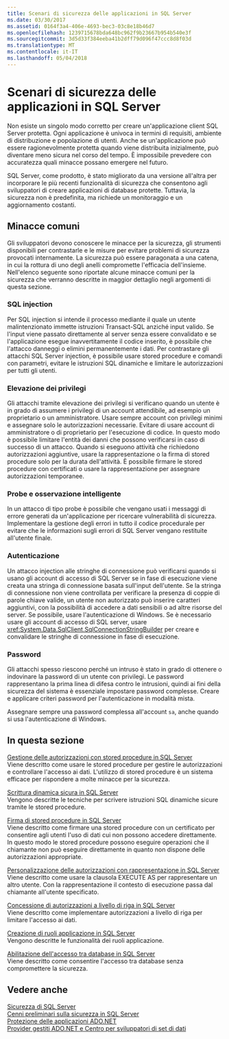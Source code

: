 ```yaml
---
title: Scenari di sicurezza delle applicazioni in SQL Server
ms.date: 03/30/2017
ms.assetid: 0164f3a4-406e-4693-bec3-03c8e18b46d7
ms.openlocfilehash: 1239715678bda648bc962f9b23667b954b540e3f
ms.sourcegitcommit: 3d5d33f384eeba41b2dff79d096f47ccc8d8f03d
ms.translationtype: MT
ms.contentlocale: it-IT
ms.lasthandoff: 05/04/2018
---
```

# <a name="application-security-scenarios-in-sql-server"></a>Scenari di sicurezza delle applicazioni in SQL Server
Non esiste un singolo modo corretto per creare un'applicazione client SQL Server protetta. Ogni applicazione è univoca in termini di requisiti, ambiente di distribuzione e popolazione di utenti. Anche se un'applicazione può essere ragionevolmente protetta quando viene distribuita inizialmente, può diventare meno sicura nel corso del tempo. È impossibile prevedere con accuratezza quali minacce possano emergere nel futuro.  
  
 SQL Server, come prodotto, è stato migliorato da una versione all'altra per incorporare le più recenti funzionalità di sicurezza che consentono agli sviluppatori di creare applicazioni di database protette. Tuttavia, la sicurezza non è predefinita, ma richiede un monitoraggio e un aggiornamento costanti.  
  
## <a name="common-threats"></a>Minacce comuni  
 Gli sviluppatori devono conoscere le minacce per la sicurezza, gli strumenti disponibili per contrastarle e le misure per evitare problemi di sicurezza provocati internamente. La sicurezza può essere paragonata a una catena, in cui la rottura di uno degli anelli compromette l'efficacia dell'insieme. Nell'elenco seguente sono riportate alcune minacce comuni per la sicurezza che verranno descritte in maggior dettaglio negli argomenti di questa sezione.  
  
### <a name="sql-injection"></a>SQL injection  
 Per SQL injection si intende il processo mediante il quale un utente malintenzionato immette istruzioni Transact-SQL anziché input valido. Se l'input viene passato direttamente al server senza essere convalidato e se l'applicazione esegue inavvertitamente il codice inserito, è possibile che l'attacco danneggi o elimini permanentemente i dati. Per contrastare gli attacchi SQL Server injection, è possibile usare stored procedure e comandi con parametri, evitare le istruzioni SQL dinamiche e limitare le autorizzazioni per tutti gli utenti.  
  
### <a name="elevation-of-privilege"></a>Elevazione dei privilegi  
 Gli attacchi tramite elevazione dei privilegi si verificano quando un utente è in grado di assumere i privilegi di un account attendibile, ad esempio un proprietario o un amministratore. Usare sempre account con privilegi minimi e assegnare solo le autorizzazioni necessarie. Evitare di usare account di amministratore o di proprietario per l'esecuzione di codice. In questo modo è possibile limitare l'entità dei danni che possono verificarsi in caso di successo di un attacco. Quando si eseguono attività che richiedono autorizzazioni aggiuntive, usare la rappresentazione o la firma di stored procedure solo per la durata dell'attività. È possibile firmare le stored procedure con certificati o usare la rappresentazione per assegnare autorizzazioni temporanee.  
  
### <a name="probing-and-intelligent-observation"></a>Probe e osservazione intelligente  
 In un attacco di tipo probe è possibile che vengano usati i messaggi di errore generati da un'applicazione per ricercare vulnerabilità di sicurezza. Implementare la gestione degli errori in tutto il codice procedurale per evitare che le informazioni sugli errori di SQL Server vengano restituite all'utente finale.  
  
### <a name="authentication"></a>Autenticazione  
 Un attacco injection alle stringhe di connessione può verificarsi quando si usano gli account di accesso di SQL Server se in fase di esecuzione viene creata una stringa di connessione basata sull'input dell'utente. Se la stringa di connessione non viene controllata per verificare la presenza di coppie di parole chiave valide, un utente non autorizzato può inserire caratteri aggiuntivi, con la possibilità di accedere a dati sensibili o ad altre risorse del server. Se possibile, usare l'autenticazione di Windows. Se è necessario usare gli account di accesso di SQL server, usare <xref:System.Data.SqlClient.SqlConnectionStringBuilder> per creare e convalidare le stringhe di connessione in fase di esecuzione.  
  
### <a name="passwords"></a>Password  
 Gli attacchi spesso riescono perché un intruso è stato in grado di ottenere o indovinare la password di un utente con privilegi. Le password rappresentano la prima linea di difesa contro le intrusioni, quindi ai fini della sicurezza del sistema è essenziale impostare password complesse. Creare e applicare criteri password per l'autenticazione in modalità mista.  
  
 Assegnare sempre una password complessa all'account `sa`, anche quando si usa l'autenticazione di Windows.  
  
## <a name="in-this-section"></a>In questa sezione  
 [Gestione delle autorizzazioni con stored procedure in SQL Server](../../../../../docs/framework/data/adonet/sql/managing-permissions-with-stored-procedures-in-sql-server.md)  
 Viene descritto come usare le stored procedure per gestire le autorizzazioni e controllare l'accesso ai dati. L'utilizzo di stored procedure è un sistema efficace per rispondere a molte minacce per la sicurezza.  
  
 [Scrittura dinamica sicura in SQL Server](../../../../../docs/framework/data/adonet/sql/writing-secure-dynamic-sql-in-sql-server.md)  
 Vengono descritte le tecniche per scrivere istruzioni SQL dinamiche sicure tramite le stored procedure.  
  
 [Firma di stored procedure in SQL Server](../../../../../docs/framework/data/adonet/sql/signing-stored-procedures-in-sql-server.md)  
 Viene descritto come firmare una stored procedure con un certificato per consentire agli utenti l'uso di dati cui non possono accedere direttamente. In questo modo le stored procedure possono eseguire operazioni che il chiamante non può eseguire direttamente in quanto non dispone delle autorizzazioni appropriate.  
  
 [Personalizzazione delle autorizzazioni con rappresentazione in SQL Server](../../../../../docs/framework/data/adonet/sql/customizing-permissions-with-impersonation-in-sql-server.md)  
 Viene descritto come usare la clausola EXECUTE AS per rappresentare un altro utente. Con la rappresentazione il contesto di esecuzione passa dal chiamante all'utente specificato.  
  
 [Concessione di autorizzazioni a livello di riga in SQL Server](../../../../../docs/framework/data/adonet/sql/granting-row-level-permissions-in-sql-server.md)  
 Viene descritto come implementare autorizzazioni a livello di riga per limitare l'accesso ai dati.  
  
 [Creazione di ruoli applicazione in SQL Server](../../../../../docs/framework/data/adonet/sql/creating-application-roles-in-sql-server.md)  
 Vengono descritte le funzionalità dei ruoli applicazione.  
  
 [Abilitazione dell'accesso tra database in SQL Server](../../../../../docs/framework/data/adonet/sql/enabling-cross-database-access-in-sql-server.md)  
 Viene descritto come consentire l'accesso tra database senza compromettere la sicurezza.  
  
## <a name="see-also"></a>Vedere anche  
 [Sicurezza di SQL Server](../../../../../docs/framework/data/adonet/sql/sql-server-security.md)  
 [Cenni preliminari sulla sicurezza in SQL Server](../../../../../docs/framework/data/adonet/sql/overview-of-sql-server-security.md)  
 [Protezione delle applicazioni ADO.NET](../../../../../docs/framework/data/adonet/securing-ado-net-applications.md)  
 [Provider gestiti ADO.NET e Centro per sviluppatori di set di dati](http://go.microsoft.com/fwlink/?LinkId=217917)
